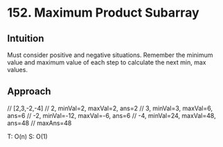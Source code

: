 # 152. Maximum Product Subarray

## Intuition
Must consider positive and negative situations.
Remember the minimum value and maximum value of each step to calculate the next min, max values.

## Approach
// [2,3,-2,-4]
// 2, minVal=2, maxVal=2, ans=2
// 3, minVal=3, maxVal=6, ans=6
// -2, minVal=-12, maxVal=-6, ans=6
// -4, minVal=24, maxVal=48, ans=48
// maxAns=48

T: O(n)
S: O(1)